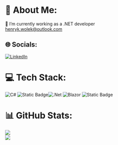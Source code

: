 # 💫 About Me:
🔭 I’m currently working as a .NET developer<br> <a href="mailto:henryk.wolek@outlook.com">henryk.wolek@outlook.com</a>


## 🌐 Socials:
[![LinkedIn](https://img.shields.io/badge/LinkedIn-%230077B5.svg?logo=linkedin&logoColor=white)](https://linkedin.com/in/henryk-wołek-a3448328a) 

# 💻 Tech Stack:
![C#](https://img.shields.io/badge/c%23-%23239120.svg?style=for-the-badge&logo=csharp&logoColor=white) ![Static Badge](https://img.shields.io/badge/Git-black?style=for-the-badge&logo=git)![.Net](https://img.shields.io/badge/.NET-5C2D91?style=for-the-badge&logo=.net&logoColor=white) ![Blazor](https://img.shields.io/badge/blazor-%235C2D91.svg?style=for-the-badge&logo=blazor&logoColor=white)
![Static Badge](https://img.shields.io/badge/angular-DD0031?style=for-the-badge&logo=angular)
# 📊 GitHub Stats:
![](https://github-readme-stats.vercel.app/api?username=wolekhenryk&theme=dark&hide_border=false&include_all_commits=true&count_private=false)<br/>
![](https://github-readme-streak-stats.herokuapp.com/?user=wolekhenryk&theme=dark&hide_border=false)<br/>


<!-- Proudly created with GPRM ( https://gprm.itsvg.in ) -->
